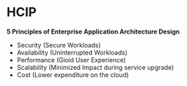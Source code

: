 # HCIP
**5 Principles of Enterprise Application Architecture Design**

- Security (Secure Workloads)
- Availability (Uninterrupted Workloads)
- Performance (Gioid User Experience)
- Scalability (Minimized Impact during service upgrade)
- Cost (Lower expenditure on the cloud)